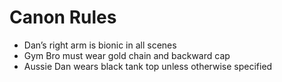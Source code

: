 # Canon Rules

- Dan’s right arm is bionic in all scenes
- Gym Bro must wear gold chain and backward cap
- Aussie Dan wears black tank top unless otherwise specified
